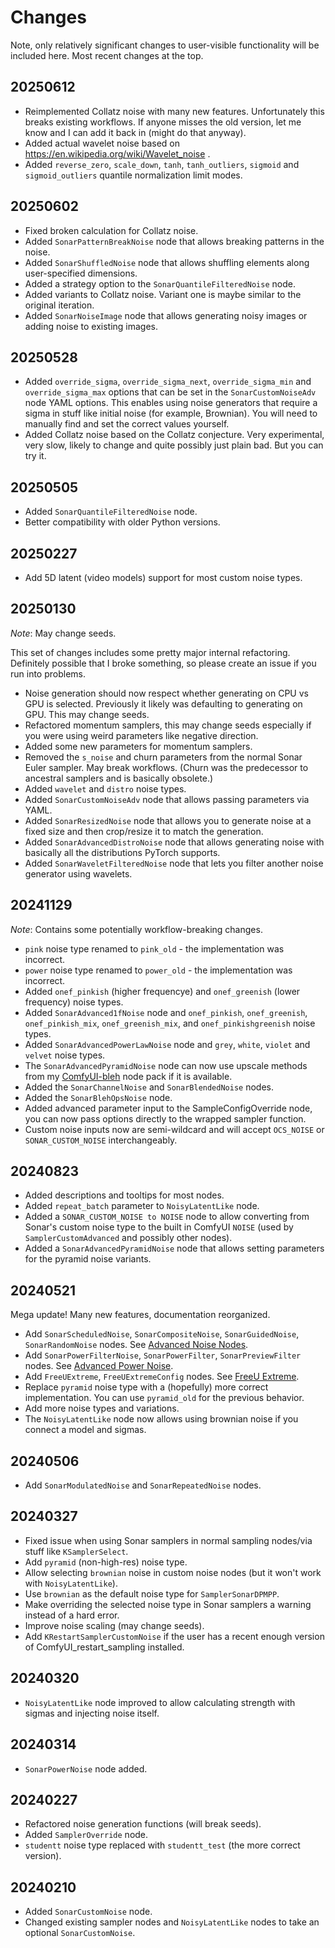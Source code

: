 # Changes

Note, only relatively significant changes to user-visible functionality will be included here. Most recent changes at the top.

## 20250612

* Reimplemented Collatz noise with many new features. Unfortunately this breaks existing workflows. If anyone misses the old version, let me know and I can add it back in (might do that anyway).
* Added actual wavelet noise based on https://en.wikipedia.org/wiki/Wavelet_noise .
* Added `reverse_zero`, `scale_down`, `tanh`, `tanh_outliers`, `sigmoid` and `sigmoid_outliers` quantile normalization limit modes.

## 20250602

* Fixed broken calculation for Collatz noise.
* Added `SonarPatternBreakNoise` node that allows breaking patterns in the noise.
* Added `SonarShuffledNoise` node that allows shuffling elements along user-specified dimensions.
* Added a strategy option to the `SonarQuantileFilteredNoise` node.
* Added variants to Collatz noise. Variant one is maybe similar to the original iteration.
* Added `SonarNoiseImage` node that allows generating noisy images or adding noise to existing images.

## 20250528

* Added `override_sigma`, `override_sigma_next`, `override_sigma_min` and `override_sigma_max` options that can be set in the `SonarCustomNoiseAdv` node YAML options. This enables using noise generators that require a sigma in stuff like initial noise (for example, Brownian). You will need to manually find and set the correct values yourself.
* Added Collatz noise based on the Collatz conjecture. Very experimental, very slow, likely to change and quite possibly just plain bad. But you can try it.

## 20250505

* Added `SonarQuantileFilteredNoise` node.
* Better compatibility with older Python versions.

## 20250227

* Add 5D latent (video models) support for most custom noise types.

## 20250130

*Note*: May change seeds.

This set of changes includes some pretty major internal refactoring. Definitely possible that I broke something, so please create an issue if you run into problems.

* Noise generation should now respect whether generating on CPU vs GPU is selected. Previously it likely was defaulting to generating on GPU. This may change seeds.
* Refactored momentum samplers, this may change seeds especially if you were using weird parameters like negative direction.
* Added some new parameters for momentum samplers.
* Removed the `s_noise` and churn parameters from the normal Sonar Euler sampler. May break workflows. (Churn was the predecessor to ancestral samplers and is basically obsolete.)
* Added `wavelet` and `distro` noise types.
* Added `SonarCustomNoiseAdv` node that allows passing parameters via YAML.
* Added `SonarResizedNoise` node that allows you to generate noise at a fixed size and then crop/resize it to match the generation.
* Added `SonarAdvancedDistroNoise` node that allows generating noise with basically all the distributions PyTorch supports.
* Added `SonarWaveletFilteredNoise` node that lets you filter another noise generator using wavelets.

## 20241129

*Note*: Contains some potentially workflow-breaking changes.

* `pink` noise type renamed to `pink_old` - the implementation was incorrect.
* `power` noise type renamed to `power_old` - the implementation was incorrect.
* Added `onef_pinkish` (higher frequencye) and `onef_greenish` (lower frequency) noise types.
* Added `SonarAdvanced1fNoise` node and `onef_pinkish`, `onef_greenish`, `onef_pinkish_mix`, `onef_greenish_mix`, and `onef_pinkishgreenish` noise types.
* Added `SonarAdvancedPowerLawNoise` node and `grey`, `white`, `violet` and `velvet` noise types.
* The `SonarAdvancedPyramidNoise` node can now use upscale methods from my [ComfyUI-bleh](https://github.com/blepping/ComfyUI-bleh) node pack if it is available.
* Added the `SonarChannelNoise` and `SonarBlendedNoise` nodes.
* Added the `SonarBlehOpsNoise` node.
* Added advanced parameter input to the SampleConfigOverride node, you can now pass options directly to the wrapped sampler function.
* Custom noise inputs now are semi-wildcard and will accept `OCS_NOISE` or `SONAR_CUSTOM_NOISE` interchangeably.

## 20240823

* Added descriptions and tooltips for most nodes.
* Added `repeat_batch` parameter to `NoisyLatentLike` node.
* Added a `SONAR_CUSTOM_NOISE to NOISE` node to allow converting from Sonar's custom noise type to the built in ComfyUI `NOISE` (used by `SamplerCustomAdvanced` and possibly other nodes).
* Added a `SonarAdvancedPyramidNoise` node that allows setting parameters for the pyramid noise variants.

## 20240521

Mega update! Many new features, documentation reorganized.

* Add `SonarScheduledNoise`, `SonarCompositeNoise`, `SonarGuidedNoise`, `SonarRandomNoise` nodes. See [Advanced Noise Nodes](docs/advanced_noise_nodes.md).
* Add `SonarPowerFilterNoise`, `SonarPowerFilter`, `SonarPreviewFilter` nodes. See [Advanced Power Noise](docs/advanced_power_noise.md).
* Add `FreeUExtreme`, `FreeUExtremeConfig` nodes. See [FreeU Extreme](docs/frux.md).
* Replace `pyramid` noise type with a (hopefully) more correct implementation. You can use `pyramid_old` for the previous behavior.
* Add more noise types and variations.
* The `NoisyLatentLike` node now allows using brownian noise if you connect a model and sigmas.

## 20240506

* Add `SonarModulatedNoise` and `SonarRepeatedNoise` nodes.

## 20240327

* Fixed issue when using Sonar samplers in normal sampling nodes/via stuff like `KSamplerSelect`.
* Add `pyramid` (non-high-res) noise type.
* Allow selecting `brownian` noise in custom noise nodes (but it won't work with `NoisyLatentLike`).
* Use `brownian` as the default noise type for `SamplerSonarDPMPP`.
* Make overriding the selected noise type in Sonar samplers a warning instead of a hard error.
* Improve noise scaling (may change seeds).
* Add `KRestartSamplerCustomNoise` if the user has a recent enough version of ComfyUI_restart_sampling installed.

## 20240320

* `NoisyLatentLike` node improved to allow calculating strength with sigmas and injecting noise itself.

## 20240314

* `SonarPowerNoise` node added.

## 20240227

* Refactored noise generation functions (will break seeds).
* Added `SamplerOverride` node.
* `studentt` noise type replaced with `studentt_test` (the more correct version).

## 20240210

* Added `SonarCustomNoise` node.
* Changed existing sampler nodes and `NoisyLatentLike` nodes to take an optional `SonarCustomNoise`.
